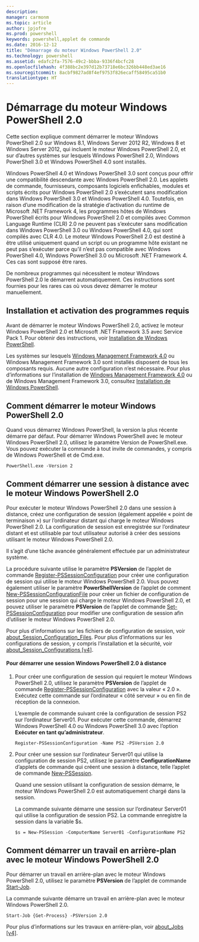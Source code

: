 ```yaml
---
description: 
manager: carmonm
ms.topic: article
author: jpjofre
ms.prod: powershell
keywords: powershell,applet de commande
ms.date: 2016-12-12
title: "Démarrage du moteur Windows PowerShell 2.0"
ms.technology: powershell
ms.assetid: edafc2fa-7576-49c2-bbba-9336f4bcfc28
ms.openlocfilehash: 4f388bc2e397d12b73718e6bc326bb448ed3ae16
ms.sourcegitcommit: 8acbf9827ad8f4ef9753f826ecaff58495ca51b0
translationtype: HT
---
```

# <a name="starting-the-windows-powershell-20-engine"></a>Démarrage du moteur Windows PowerShell 2.0
Cette section explique comment démarrer le moteur Windows PowerShell 2.0 sur Windows 8.1, Windows Server 2012 R2, Windows 8 et Windows Server 2012, qui incluent le moteur Windows PowerShell 2.0, et sur d’autres systèmes sur lesquels Windows PowerShell 2.0, Windows PowerShell 3.0 et Windows PowerShell 4.0 sont installés.

Windows PowerShell 4.0 et Windows PowerShell 3.0 sont conçus pour offrir une compatibilité descendante avec Windows PowerShell 2.0. Les applets de commande, fournisseurs, composants logiciels enfichables, modules et scripts écrits pour Windows PowerShell 2.0 s’exécutent sans modification dans Windows PowerShell 3.0 et Windows PowerShell 4.0. Toutefois, en raison d’une modification de la stratégie d’activation du runtime de Microsoft .NET Framework 4, les programmes hôtes de Windows PowerShell écrits pour Windows PowerShell 2.0 et compilés avec Common Language Runtime (CLR) 2.0 ne peuvent pas s’exécuter sans modification dans Windows PowerShell 3.0 ou Windows PowerShell 4.0, qui sont compilés avec CLR 4.0. Le moteur Windows PowerShell 2.0 est destiné à être utilisé uniquement quand un script ou un programme hôte existant ne peut pas s’exécuter parce qu’il n’est pas compatible avec Windows PowerShell 4.0, Windows PowerShell 3.0 ou Microsoft .NET Framework 4. Ces cas sont supposé être rares.

De nombreux programmes qui nécessitent le moteur Windows PowerShell 2.0 le démarrent automatiquement. Ces instructions sont fournies pour les rares cas où vous devez démarrer le moteur manuellement.

## <a name="installing-and-enabling-required-programs"></a>Installation et activation des programmes requis
Avant de démarrer le moteur Windows PowerShell 2.0, activez le moteur Windows PowerShell 2.0 et Microsoft .NET Framework 3.5 avec Service Pack 1. Pour obtenir des instructions, voir [Installation de Windows PowerShell](Installing-Windows-PowerShell.md).

Les systèmes sur lesquels [Windows Management Framework 4.0](http://go.microsoft.com/fwlink/?LinkID=293881) ou Windows Management Framework 3.0 sont installés disposent de tous les composants requis. Aucune autre configuration n’est nécessaire. Pour plus d’informations sur l’installation de [Windows Management Framework 4.0](http://go.microsoft.com/fwlink/?LinkID=293881) ou de Windows Management Framework 3.0, consultez [Installation de Windows PowerShell](Installing-Windows-PowerShell.md).

## <a name="how-to-start-the-windows-powershell-20-engine"></a>Comment démarrer le moteur Windows PowerShell 2.0
Quand vous démarrez Windows PowerShell, la version la plus récente démarre par défaut. Pour démarrer Windows PowerShell avec le moteur Windows PowerShell 2.0, utilisez le paramètre Version de PowerShell.exe. Vous pouvez exécuter la commande à tout invite de commandes, y compris de Windows PowerShell et de Cmd.exe.

```
PowerShell.exe -Version 2
```

## <a name="how-to-start-a-remote-session-with-the-windows-powershell-20-engine"></a>Comment démarrer une session à distance avec le moteur Windows PowerShell 2.0
Pour exécuter le moteur Windows PowerShell 2.0 dans une session à distance, créez une configuration de session (également appelée « point de terminaison ») sur l’ordinateur distant qui charge le moteur Windows PowerShell 2.0. La configuration de session est enregistrée sur l’ordinateur distant et est utilisable par tout utilisateur autorisé à créer des sessions utilisant le moteur Windows PowerShell 2.0.

Il s’agit d’une tâche avancée généralement effectuée par un administrateur système.

La procédure suivante utilise le paramètre **PSVersion** de l’applet de commande [Register-PSSessionConfiguration](https://technet.microsoft.com/en-us/library/e9152ae2-bd6d-4056-9bc7-dc1893aa29ea) pour créer une configuration de session qui utilise le moteur Windows PowerShell 2.0. Vous pouvez également utiliser le paramètre **PowerShellVersion** de l’applet de comment [New-PSSessionConfigurationFile](https://technet.microsoft.com/en-us/library/5f3e3633-6e90-479c-aea9-ba45a1954866) pour créer un fichier de configuration de session pour une session qui charge le moteur Windows PowerShell 2.0, et pouvez utiliser le paramètre **PSVersion** de l’applet de commande [Set-PSSessionConfiguration](https://technet.microsoft.com/en-us/library/b21fbad3-1759-4260-b206-dcb8431cd6ea) pour modifier une configuration de session afin d’utiliser le moteur Windows PowerShell 2.0.

Pour plus d’informations sur les fichiers de configuration de session, voir [about_Session_Configuration_Files](https://technet.microsoft.com/en-us/library/c7217447-1ebf-477b-a8ef-4dbe9a1473b8). Pour plus d’informations sur les configurations de session, y compris l’installation et la sécurité, voir [about_Session_Configurations [v4]](https://technet.microsoft.com/en-us/library/a2fbe12a-350c-4d04-be50-24102824e3ab).

#### <a name="to-start-a-remote-windows-powershell-20-session"></a>Pour démarrer une session Windows PowerShell 2.0 à distance

1.  Pour créer une configuration de session qui requiert le moteur Windows PowerShell 2.0, utilisez le paramètre **PSVersion** de l’applet de commande [Register-PSSessionConfiguration](https://technet.microsoft.com/en-us/library/e9152ae2-bd6d-4056-9bc7-dc1893aa29ea) avec la valeur « 2.0 ». Exécutez cette commande sur l’ordinateur « côté serveur » ou en fin de réception de la connexion.

    L’exemple de commande suivant crée la configuration de session PS2 sur l’ordinateur Server01. Pour exécuter cette commande, démarrez Windows PowerShell 4.0 ou Windows PowerShell 3.0 avec l’option **Exécuter en tant qu’administrateur**.

    ```
    Register-PSSessionConfiguration -Name PS2 -PSVersion 2.0
    ```

2.  Pour créer une session sur l’ordinateur Server01 qui utilise la configuration de session PS2, utilisez le paramètre **ConfigurationName** d’applets de commande qui créent une session à distance, telle l’applet de commande [New-PSSession](https://technet.microsoft.com/en-us/library/76f6628c-054c-4eda-ba7a-a6f28daaa26f).

    Quand une session utilisant la configuration de session démarre, le moteur Windows PowerShell 2.0 est automatiquement chargé dans la session.

    La commande suivante démarre une session sur l’ordinateur Server01 qui utilise la configuration de session PS2. La commande enregistre la session dans la variable $s.

    ```
    $s = New-PSSession -ComputerName Server01 -ConfigurationName PS2
    ```

## <a name="how-to-start-a-background-job-with-the-windows-powershell-20-engine"></a>Comment démarrer un travail en arrière-plan avec le moteur Windows PowerShell 2.0
Pour démarrer un travail en arrière-plan avec le moteur Windows PowerShell 2.0, utilisez le paramètre **PSVersion** de l’applet de commande [Start-Job](https://technet.microsoft.com/en-us/library/2bc04935-0deb-4ec0-b856-d7290cca6442).

La commande suivante démarre un travail en arrière-plan avec le moteur Windows PowerShell 2.0.

```
Start-Job {Get-Process} -PSVersion 2.0
```

Pour plus d’informations sur les travaux en arrière-plan, voir [about_Jobs [v4]](https://technet.microsoft.com/en-us/library/7362512a-8a4e-4575-b2ea-a740e5c4f002).

